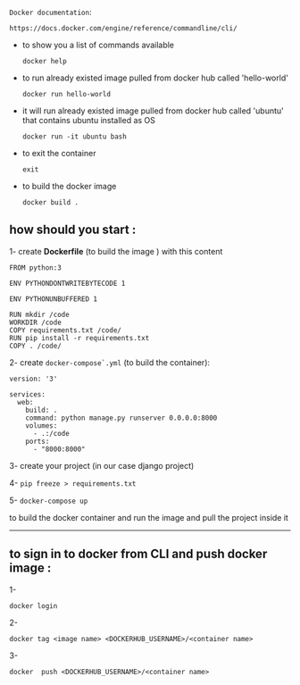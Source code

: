 ```Docker documentation```:
```
https://docs.docker.com/engine/reference/commandline/cli/
```

- to show you a list of commands available 
    ```
    docker help 
    ``` 
- to run already existed image pulled from docker hub called 'hello-world'
    ```
    docker run hello-world
    ``` 
- it will run already existed image pulled from docker hub called 'ubuntu' that contains ubuntu installed as OS
    ```
    docker run -it ubuntu bash
    ```

-  to exit the container
    ```
    exit 
    ```
- to build the docker image
    ```
    docker build .
    ``` 



## how should you  start :
1- create **Dockerfile** (to build the image ) with this content

```
FROM python:3

ENV PYTHONDONTWRITEBYTECODE 1

ENV PYTHONUNBUFFERED 1

RUN mkdir /code
WORKDIR /code
COPY requirements.txt /code/
RUN pip install -r requirements.txt
COPY . /code/
```
2- create ```docker-compose`.yml``` (to build the container):
```
version: '3'

services:
  web:
    build: .
    command: python manage.py runserver 0.0.0.0:8000
    volumes:
      - .:/code
    ports:
      - "8000:8000"
```
3- create your project (in our case django project)

4- 
    ```
     pip freeze > requirements.txt
    ```

5- ```docker-compose up``` 

to build the docker container and run the image and pull the project inside it 

-----
## to sign in to docker from CLI and push docker image :
1-
 ```
docker login
``` 


2- 
 ```
 docker tag <image name> <DOCKERHUB_USERNAME>/<container name> 
 ```


3- 
 ``` 
docker  push <DOCKERHUB_USERNAME>/<container name>
```
